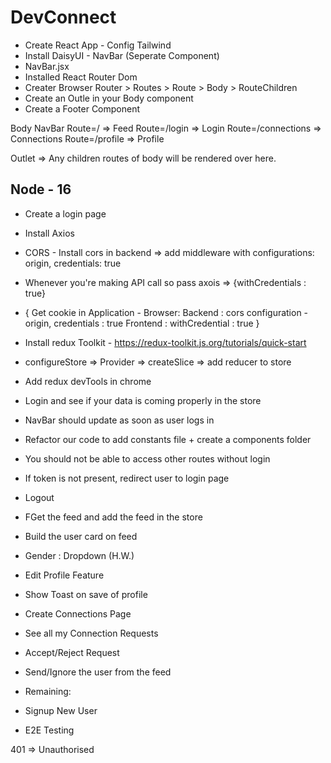 # DevConnect

 - Create React App - Config Tailwind 
 - Install DaisyUI - NavBar (Seperate Component)
 - NavBar.jsx
 - Installed React Router Dom
 - Creater Browser Router > Routes > Route > Body > RouteChildren
 - Create an Outle in your Body component
 - Create a Footer Component

Body
  NavBar
  Route=/ => Feed
  Route=/login => Login
  Route=/connections => Connections
  Route=/profile => Profile
  

Outlet => Any children routes of body will be rendered over here.

**Node - 16**
-------------

 - Create a login page
 - Install Axios
 - CORS - Install cors in backend => add middleware with configurations: origin, credentials: true
 - Whenever you're making API call so pass axois => {withCredentials : true}
 - { Get cookie in Application - Browser:
    Backend  : cors configuration - origin, credentials : true
    Frontend : withCredential : true }
  
 - Install redux Toolkit - https://redux-toolkit.js.org/tutorials/quick-start
 - configureStore => Provider => createSlice => add reducer to store
 - Add redux devTools in chrome
 - Login and see if your data is coming properly in the store
 - NavBar should update as soon as user logs in
 - Refactor our code to add constants file + create a components folder
 - You should not be able to access other routes without login
 - If token is not present, redirect user to login page
 - Logout
 - FGet the feed and add the feed in the store
 - Build the user card on feed
 - Gender : Dropdown (H.W.)
 - Edit Profile Feature
 - Show Toast on save of profile
 - Create Connections Page
 - See all my Connection Requests
 - Accept/Reject Request
 - Send/Ignore the user from the feed

 - Remaining:
  - Signup New User
  - E2E Testing

 401 => Unauthorised